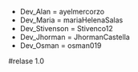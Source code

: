 <!-- Creacion de ramas -->
- Dev_Alan = ayelmercorzo 
- Dev_Maria = mariaHelenaSalas
- Dev_Stivenson = Stivenco12
- Dev_Jhorman = JhormanCastella
- Dev_Osman = osman019

#relase 1.0
